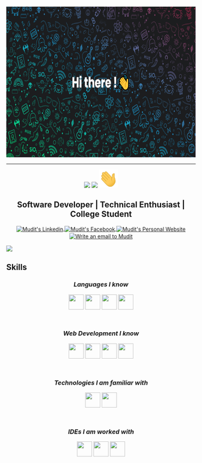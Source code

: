 <!--
**muditgarg48/muditgarg48** is a ✨ _special_ ✨ repository because its `README.md` (this file) appears on your GitHub profile.
Here are some ideas to get you started:
- 🔭 I’m currently working on ...
- 🌱 I’m currently learning ...
- 👯 I’m looking to collaborate on ...
- 🤔 I’m looking for help with ...
- 💬 Ask me about ...
- 📫 How to reach me: ...
- 😄 Pronouns: ...
- ⚡ Fun fact: ...
-->


<!--                                          Banner                          -->
<p align="center">
  <a href="https://muditgarg48.github.io">
    <img src="banner.png" height="400" alt="Let's go to my website"/>
  </a>
</p>

<hr>


<!--                                      Welcome message                     -->
<p align="center">
  <img src="https://img.icons8.com/color/2x/developer--v2.gif" width="50px" />
  <img src="https://readme-typing-svg.herokuapp.com?font=Comfortaa&size=40&color=2775F7&center=true&vCenter=true&height=50&lines=Hello+there+!;This+is+Mudit+Garg;Have+you+met+me+%3F">
  <img src="https://raw.githubusercontent.com/ABSphreak/ABSphreak/master/gifs/Hi.gif" width="50px">
</p>


<!--                                          Titles                          -->
<h2 align="center">Software Developer | Technical Enthusiast | College Student</h2>


<!--                                        Social Media                      -->
<p align="center">
  <a href="https://www.linkedin.com/in/mudit-garg-634595199/" target="blank">
    <img align="center" src="https://img.icons8.com/color/2x/linkedin-circled--v3.gif" alt="Mudit's Linkedin" height="50" width="50" />
  </a>
  <a href="https://www.facebook.com/mudit137" target="blank">
    <img align="center" src="https://img.icons8.com/color/2x/facebook-circled--v2.gif" alt="Mudit's Facebook" height="50" width="50" />
  </a>
  <a href="https://muditgarg48.github.io" target="blank">
    <img align="center" src="https://img.icons8.com/color/2x/internet--v2.gif" alt="Mudit's Personal Website" height="50" width="50" />
  </a>
  <a href = "mailto: gargmu@tcd.ie">
    <img align="center" src="https://img.icons8.com/color/2x/gmail--v2.gif" alt="Write an email to Mudit" height="50" width="50" />
  </a>
</p>


<!--                                     Skills section                        -->
<img align="center" src="https://monophy.com/media/QYSag6x86oZhG2KcFQ/monophy.gif" width="100px"><h2>Skills</h2>

  <h3 align="center"><i>Languages I know</i></h3>
  <p align="center">
    <img align="center" src="https://img.icons8.com/color/2x/java-coffee-cup-logo--v2.gif" height="40" width="40" />
    <img align="center" src="https://img.icons8.com/color/2x/c-plus-plus-logo.png" height="40" width="40" />
    <img align="center" src="https://img.icons8.com/color/2x/python--v2.gif" height="40" width="40" />
    <img align="center" src="https://img.icons8.com/color/2x/dart.png" height="40" width="40" />
  </p>
  <br>
  <h3 align="center"><i>Web Development I know</i></h3>
  <p align="center">  
    <img align="center" src="https://img.icons8.com/color/2x/html-5--v2.png" height="40" width="40" />
    <img align="center" src="https://img.icons8.com/color/2x/css3.png" height="40" width="40" />
    <img align="center" src="https://img.icons8.com/color/2x/javascript--v2.gif" height="40" width="40" />
    <img align="center" src="https://img.icons8.com/color/2x/bootstrap.png" height="40" width="40" />
  </p>
  <br>
  <h3 align="center"><i>Technologies I am familiar with</i></h3>
  <p align="center"> 
    <img align="center" src="https://img.icons8.com/color/2x/flutter.png" height="40" width="40" />
    <img align="center" src="https://img.icons8.com/color/2x/git.png" height="40" width="40" />
  </p>
  <br>
  <h3 align="center"><i>IDEs I am worked with</i></h3>
  <p align="center">
    <img align="center" src="https://img.icons8.com/color/2x/visual-studio-code-2019.png" height="40" width="40" />
    <img align="center" src="https://img.icons8.com/color/2x/sublime-text.png" height="40" width="40" />
    <img align="center" src="https://img.icons8.com/color/2x/jetbrains.png" height="40" width="40" />
  </p>
  
  
